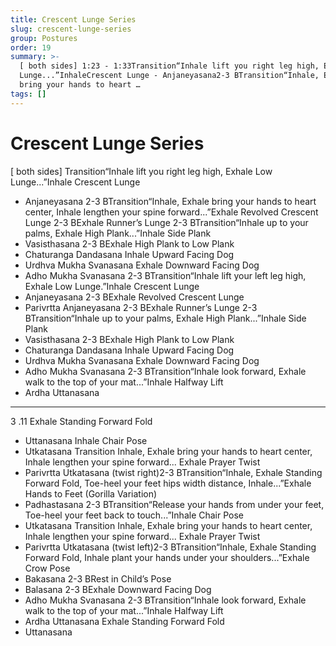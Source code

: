 ```yaml
---
title: Crescent Lunge Series
slug: crescent-lunge-series
group: Postures
order: 19
summary: >-
  [ both sides] 1:23 - 1:33Transition“Inhale lift you right leg high, Exhale Low
  Lunge...”InhaleCrescent Lunge - Anjaneyasana2-3 BTransition“Inhale, Exhale
  bring your hands to heart …
tags: []
---
```

# Crescent Lunge Series

[ both sides] Transition“Inhale lift you right leg high, Exhale Low Lunge...”Inhale Crescent Lunge
- Anjaneyasana 2-3 BTransition“Inhale, Exhale bring your hands to heart center, Inhale lengthen your spine forward...”Exhale Revolved Crescent Lunge 2-3 BExhale Runner’s Lunge 2-3 BTransition“Inhale up to your palms, Exhale High Plank...”Inhale Side Plank
- Vasisthasana 2-3 BExhale High Plank to Low Plank
- Chaturanga Dandasana Inhale Upward Facing Dog
- Urdhva Mukha Svanasana Exhale Downward Facing Dog
- Adho Mukha Svanasana 2-3 BTransition“Inhale lift your left leg high, Exhale Low Lunge.”Inhale Crescent Lunge
- Anjaneyasana 2-3 BExhale Revolved Crescent Lunge
- Parivrtta Anjaneyasana 2-3 BExhale Runner’s Lunge 2-3 BTransition“Inhale up to your palms, Exhale High Plank...”Inhale Side Plank
- Vasisthasana 2-3 BExhale High Plank to Low Plank
- Chaturanga Dandasana Inhale Upward Facing Dog
- Urdhva Mukha Svanasana Exhale Downward Facing Dog
- Adho Mukha Svanasana 2-3 BTransition“Inhale look forward, Exhale walk to the top of your mat...”Inhale Halfway Lift
- Ardha Uttanasana
- --

3 .11 Exhale Standing Forward Fold
- Uttanasana Inhale Chair Pose
- Utkatasana Transition Inhale, Exhale bring your hands to heart center, Inhale lengthen your spine forward... Exhale Prayer Twist
- Parivrtta Utkatasana (twist right)2-3 BTransition“Inhale, Exhale Standing Forward Fold, Toe-heel your feet hips width distance, Inhale...”Exhale Hands to Feet (Gorilla Variation)
- Padhastasana 2-3 BTransition“Release your hands from under your feet, Toe-heel your feet back to touch...”Inhale Chair Pose
- Utkatasana Transition Inhale, Exhale bring your hands to heart center, Inhale lengthen your spine forward... Exhale Prayer Twist
- Parivrtta Utkatasana (twist left)2-3 BTransition“Inhale, Exhale Standing Forward Fold, Inhale plant your hands under your shoulders...”Exhale Crow Pose
- Bakasana 2-3 BRest in Child’s Pose
- Balasana 2-3 BExhale Downward Facing Dog
- Adho Mukha Svanasana 2-3 BTransition“Inhale look forward, Exhale walk to the top of your mat...”Inhale Halfway Lift
- Ardha Uttanasana Exhale Standing Forward Fold
- Uttanasana
